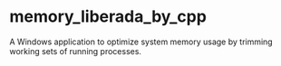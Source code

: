# memory_liberada_by_cpp
A Windows application to optimize system memory usage by trimming working sets of running processes.
